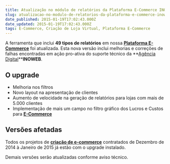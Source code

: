 ```yaml
---
title: Atualização no módulo de relatórios da Plataforma E-Commerce INOWEB
slug: atualizacao-no-modulo-de-relatorios-da-plataforma-e-commerce-inoweb
date_published: 2015-01-19T17:02:43.000Z
date_updated: 2015-01-19T17:02:43.000Z
tags: E-Commerce, Criação de Loja Virtual, Plataforma E-Commerce
---
```


A ferramenta que inclui **49 tipos de relatórios** em nossa **[Plataforma E-Commerce](https://blog.inoweb.com.br/criacao-de-loja-virtual)** foi atualizada. Esta nova versão inclui melhorias e correções de falhas encontradas em ação pro-ativa do suporte técnico da **[Agência Digital](https://blog.inoweb.com.br/agencia-digital)****INOWEB**.

## O upgrade

- Melhoria nos filtros
- Novo layout na apresentação de clientes
- Aumento de velocidade na geração de relatórios para lojas com mais de 5.000 clientes
- Implementação de mais um campo no filtro gráfico dos Lucros e Custos para **[E-Commerce](https://blog.inoweb.com.br/criacao-de-loja-virtual)**

## Versões afetadas

Todos os projetos de **[criação de e-commerce](https://blog.inoweb.com.br/criacao-de-loja-virtual)** contratados de Dezembro de 2014 à Janeiro de 2015 já estão com o upgrade instalado.

Demais versões serão atualizadas conforme aviso técnico.
